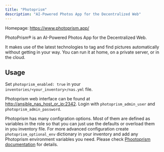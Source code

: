 ```yaml
---
title: "Photoprism"
description: "AI-Powered Photos App for the Decentralized Web"
---
```


Homepage: <https://www.photoprism.app/>

PhotoPrism® is an AI-Powered Photos App for the Decentralized Web.

It makes use of the latest technologies to tag and find pictures automatically without getting in your way. You can run it at home, on a private server, or in the cloud.

## Usage

Set `photoprism_enabled: true` in your `inventories/<your_inventory>/nas.yml` file.

Photoprism web interface can be found at <http://ansible_nas_host_or_ip:2342>. Login with `photoprism_admin_user` and `photoprism_admin_password`.

Photoprism has many configration options. Most of them are defined as variables in the role so that you can just use the defaults or overload them in you inventory file. For more advanced configuration create `photoprism_optional_env` dictionary in your inventory and add any Photoprism environment variables you need. Please check [Phootoprism documentation](https://docs.photoprism.app/getting-started/config-options/) for details.
